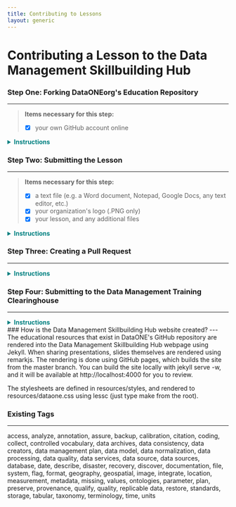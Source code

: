 ```yaml
---
title: Contributing to Lessons
layout: generic
---
```

# Contributing a Lesson to the Data Management Skillbuilding Hub
###  Step One: Forking DataONEorg's Education Repository    
---  
> **Items necessary for this step:**      
> - [x] your own GitHub account online     

<details>
<summary style="color:teal;"><B>Instructions</B></summary>
<br>

<B>Forking a repository</B><br>
To submit content to the Skillbuilding Hub, you need to first <B>create a fork</B> of DataONEorg's Education repository. This means you will be creating <B><i>your own private copy</i></B> of the Education repository and storing it in your <B><i>GitHub account online</i></B>. Here, <i><B>in your fork</B></i>, you can edit and upload content <B><i>without affecting the original</i></B>.<br>

<br><B>The forking process will take a few minutes at most.</B> Once you've perfected your changes, you will later <B>merge</B> the changes you have made back into the original repository.<br><br>

<B>1.<a href="https://github.com/DataONEorg/Education" target="_blank" junk="_"> To start the forking process, go to DataONEorg's Education repository</a></B><br><br><br>

<B>2. In the right hand corner of DataONEorg's Education repository, click the "fork" button.</B>

<ul>
  <li>Make sure you are logged into your GitHub account before you press fork.</li>
</ul>

<a href="url"><img src="https://drive.google.com/uc?export=view&id=1KJ3kvkiB0WbixBEfN54GuGWhgLs-qYC6" align="center" height="" width="760" ></a>
<br><br>

<B>3. The forking process is complete!</B> Check "your repositories" in your account to make sure the Education repository was successfully forked.<br><br>

<B>4. Download a PNG file of your organization's logo onto your computer</B>
<ul>
  <li>If you are associated with a university, company, or other organization you must include their logo along with your submission.</li>
  <li>Once you have downloaded the logo, make sure to name the .PNG after your organization</li>
  <li><B><i>For now the PNG will be saved on your desktop, but later we will upload it to a specific location in DataONE's GitHub repository</i></B></li>
</ul>
</details>

### <a name="lesson"></a>Step Two: Submitting the Lesson
---
> **Items necessary for this step:**     
> - [x]  a text file (e.g. a Word document, Notepad, Google Docs, any text editor, etc.)
> - [x]  your organization's logo (.PNG only)
> - [x] your lesson, and any additional files

<details>
<summary style="color:teal;"><B>Instructions</B></summary><br>

<B>Creating the "frontmatter" file</B><br>

For every lesson submitted to the Skillbuilding Hub, an additional file, named <B>index.md</B>, must be submitted with it. This document contains the metadata and formatting information for the lesson. This information is also called the <B><i>"frontmatter"</i></B>.<br><br>

<B>The following information is needed when submitting educational materials to the Data Management Skillbuilding Hub:</B><br><br>

<ul>
  <li><B>title:</B>The full title of your lesson</li>
  <li><B>author:</B> a list of authors that created the lesson</li>
  <li><B>organization:</B> name of organization that oversaw the creation of the lesson</li>
  <li><B>org_url:</B> website of the organization, organization logo will open this webpage when selected</li>
  <li><B>org_logo:</B> name of the organization’s logo file <i><B>(this must be a .png file).</B></i></li>
  <li><B>update:</B> the date this lesson was created</li>
  <li><B>layout:</B> is always <i><B>lesson_cover</B></i> for all lessons</li>
	<li><B>status:</B> is always <i><B>published</B></i></li>
  <li><B>tags:</B> a list of (short) keywords describing the content of the best practice text</li>
    <ul>
      <li> Click <a href="#tags">here</a> for a list of currently existing tags</li>
    </ul>
  <li><B>categories:</B> this must be listed as <i><B>["Teaching Module"]</B></i></li>
  <li><B>previous lesson:</B> The name of the previous lesson according to its numeric assignment. <a href="https://github.com/DataONEorg/Education/tree/master/_lessons/lessons" target="_blank" junk="_" >Click here to see the current list of lessons.</a></li>
  <li><B>next lesson:</B> The name of the following lesson according to its numeric assignment</li>
  <li><B>handout:</B> <i>[Optional]</i> If you have a handout to contribute, paste the exact name of the handout here as well as its extension</li>
  <li><B>powerpoint:</B> The exact name of your powerpoint followed by its extension</li>
  <li><B>exercise:</B> <i>[Optional] </i>If you have an exercise to contribute, paste the exact name of the exercise here as well as its extension</li>
</ul><br>

<b>2. Copy the following text block and paste it into your empty text file</b>    
<pre>
  <code>
  ---
  title:
  author:
  organization:
  org_url:
  org_logo:
  update:
  layout:
  status:
  tags:
  categories:
  prevlesson:
  nextlesson:
  handout:
  ppt:
  exercise:
  ---
  </code>
</pre>

<B>3. Fill out the appropriate information for each of the categories</B>

<ul>
<li>Here is an example that follows the proper formatting. <B><i>Note that spaces, indents, lines, and dashes are actually very important here, so be sure to follow the formatting of the example as closely as possible!</i></B></li>
</ul>

<pre>
  <code>
  ---
  title: "Why data management?"
  author: "DataONE Community Engagement & Outreach Working Group"
  organization: DataONE
  org_url: http://www.dataone.org
  org_logo: DataONE.png
  update: Sept. 20, 2016
  layout: lesson_cover
  status: published
  tags: ["Data Management", Plan]
  categories: ["Teaching Module" ]
  prevlesson: 02_datasharing
  nextlesson: 04_entry
  handout: L03_DataManagement_Handout.pdf
  ppt: L03_DataManagementPlanning.pptx
  exercise: L03_Exercise.pdf
  ---
  </code>
</pre>

Now your frontmatter information is completed. <B><i>Save your text file</i></B>, and we will copy and paste this text at a later step in the submission process.<br><br>


<B>4. Create a folder for your files in your fork of the Education repository on GitHub.</B><br><br>

With a lesson, you will have to submit multiple items. Consequently, you must first make a <B>folder</B> to contain everything!<br><br>

<ul>
  <li><B>The folder naming convention is as follows:</B> <i>(a number) _ (the name of your lesson)</i></li>
    <ul>
      <li>The number at the beginning should be the next one in the sequence according to the number of lessons that already exist in the repository. <a href="https://github.com/DataONEorg/Education/tree/master/_lessons/lessons" target="_blank" junk="_">Click here to see the current list of lessons.</a></li>
    </ul>
  <li><B>To create the folder</B>, go to <i>`(yourGitHubAccount)/Education/_lessons/lessons`</i> and click <B>"Create New File"</B></li>
  <ul>
    <li>Type the name of your folder followed by <B>a slash "/"</B>. The slash automatically creates a new folder.</li>
      <ul>
        <li>Now create a file called <B><i>"index.md"</i></B> within your folder. <i><B>This file is going to contain the frontmatter for your lesson.</B></i></li>
        </ul>
  </ul>
</ul>

<a href="url"><img src="https://drive.google.com/uc?export=view&id=1YUdOwtm0FK6z0WqFVjlHLYk_DhHAdfDa" align="center" height="" width="760" ></a><br><br>  

<B>5. Copy the "frontmatter" saved in your text file from Step One and paste it here into the markdown (.md) file</B>
  <ul>
    <li><i>Be sure to include the three dashes at the beginning and end of the section</i></li>
  </ul><br>

<B>6. Add a brief summary of your lesson</B>
<ul>
  <li>After the <B><i>frontmatter</i></B> section, simply type out a brief explanation of what problem your lesson is addressing and what methods it proposes for solving it.</li>
</ul><br>

<B>7. Commit your Changes</B>
<ul>
  <li>Scroll to the bottom of your markdown document to commit your changes</li>
  <li><B><i>Committing</i></B> will save the markdown file to <B><i>your</i></B> fork of the Education repository</li>
</ul>
<a href="url"><img src="https://drive.google.com/uc?export=view&id=1J1MJUBcvpyMSRFGOKy8I2-JT2i6Vyb8v" align="center" height="" width="760" ></a><br>

<B>7. Upload lesson files</B>
<ul>
  <li>If you are contributing files that are already created, simply click <B><i>"Upload Files"</i></B> in the upper right-hand corner, and drag and drop all the files you are submitting.</li>
  <li><B>Before</B> you drag and drop your items, <B>rename</B> them so that they follow the correct <B>file naming convention.</B></li>
  <li><B>Each submission type has its own file naming convention:</B></li>
    <ul>
      <li><B>Slideshow:</B> `(your lesson number)_(your lesson topic).(ext)`</li>
      <ul>
        <li><B>Example:</B> `01_management.pdf`</li>
      </ul>
      <li><B>Handout:</B> `L(your lesson number)_(your lesson topic)_Exercise.(ext)`</li>
      <ul>
        <li><B>Example:</B> `L02_DataSharing_Handout.pdf`</li>
      </ul>
      <li><B>Exercise:</B> `L(your lesson number)_Exercise.(ext)` </li>
      <ul>
        <li>Example: `L02_Exercise.pdf`</li>
      </ul>
      <li><B>Supplementary data:</B> `DataFiles_L(your lesson number).ext`</li>
      <ul>
        <li><B>Example:</B> `DataFiles_L04.zip`</li>
      </ul>
    </ul>

	<li>Alternatively, you can also <B><i>create a slideshow directly from within GitHub using Markdown</i></B>. Creating a Markdown powerpoint allows users to play the slideshow directly from their browser. <B>No downloading necessary!</B></li>
  <ul>
    <li>To do this, simply click <B><i>"Create New File"</i></B> in the upper right-hand corner, and name it <i><B>slides.md</B></i></li>
		  <li>Markdown is an <i>extremely lightweight, easy-to-read, easy-to-write, and easy-to-learn</i> language! <a href="https://github.com/saraneh/Education/blob/master/_lessons/lessons/00_markdown">HERE is a quick and straightforward resource on creating a lesson in Markdown.</a></li>
		  <li><i><B>Note that spaces, indents, lines, and dashes are actually very important here, so be sure to follow the formatting of the example as closely as possible!</B></i></li>
	  </ul>
	 </ul><br>

<B>8. Upload your organization's logo</B>
<ul>
  <li>Go to `(yourGitHubAccount)/Education/_lessons/lessons/logos` in your fork of the Education repository.</li>
  <li>Click on "Upload Files" and drag your logo here.</li>
  <li>Commit your change</li>
</ul>

</details>

### <a name= "pullrequest"></a>Step Three: Creating a Pull Request
---
<details>
<summary style="color:teal;"><B>Instructions</B></summary><br>

<B><i>Creating a pull request</i></B> means that you are requesting the original repository to <B>"pull"</B> or accept all the changes you just made.

<ul>
  <li><i>Do not complete this step until <B>all</B> of the materials necessary for your submission have already been uploaded to GitHub!</i></li>
</ul>

<a href="url"><img src="https://drive.google.com/uc?export=view&id=1LEJnnxkd2Ds8oOZPpbjUxQNqF3h1NjSl" align="center" height="" width="760" ></a>
<a href="url"><img src="https://drive.google.com/uc?export=view&id=1lmQpXfFXSgGT7M4_mbz4U73E44KdNwqD" align="center" height="" width="760" ></a><br><br>

<B>That's it! You have completed all the steps.</B> Once someone has approved your pull request, you will be able to find your submission in DataONE's repository.
<br><br>

</details>

### Step Four: Submitting to the Data Management Training Clearinghouse
---
<details>
<summary style="color:teal"><B>Instructions</B></summary>

<B>The Data Management Training (DMT) Clearinghouse</B> is an online registry for learning resources regarding data management. In other words, listing your submission on the Clearinghouse is required because it increases the amount of people who discover and benefit from your submission.

<ul>
  <li>To submit to the Clearinghouse, you need:</li>
    <ol>
      <li>The <B>title</B> of your submission</li>
      <li>The <B>URL</B> for your submission</li>
        <ul>
          <li>Your URL does not actually exist yet until the DataONEorg branch has approved your submission.</li>
          <li>Once you have received an email that your submission has been merged with DataONEorg's repository, go to the <B><i>folder where your lesson</i></B> exists and use the folder address as the URL for submitting to the Clearinghouse.</li>
        </ul>
      </ol>
  </ul><br>

<a href="url"><img src="https://drive.google.com/uc?export=view&id=1Pvhh-cMX6ZbR3fuXSd4tGtB7_Ge9HQlL" align="center" height="" width="760" ></a><br><br>

<button style="font-size:150%;" onclick="window.location.href = 'https://dmtclearinghouse.esipfed.org/submit';">Submit to the Clearinghouse</button>

</details>
### How is the Data Management Skillbuilding Hub website created?
---
The educational resources that exist in DataONE's GitHub repository are rendered into the Data Management Skillbuilding Hub webpage using Jekyll. When sharing presentations, slides themselves are rendered using remarkjs. The rendering is done using GitHub pages, which builds the site from the master branch. You can build the site locally with jekyll serve -w, and it will be available at http://localhost:4000 for you to review.

The stylesheets are defined in resources/styles, and rendered to resources/dataone.css using lessc (just type make from the root).

### <a name="tags"></a>Existing Tags
---    
access, analyze, annotation, assure, backup, calibration, citation, coding, collect, controlled vocabulary, data archives, data consistency, data creators, data management plan, data model, data normalization, data processing, data quality, data services, data source, data sources, database, date, describe, disaster, recovery, discover, documentation, file, system, flag, format, geography, geospatial, image, integrate, location, measurement, metadata, missing, values, ontologies, parameter, plan, preserve, provenance, qualify, quality, replicable data, restore, standards, storage, tabular, taxonomy, terminology, time, units
